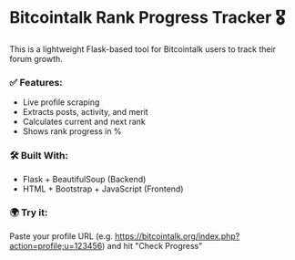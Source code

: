 # Bitcointalk Rank Progress Tracker 🎖

This is a lightweight Flask-based tool for Bitcointalk users to track their forum growth.

### ✅ Features:
- Live profile scraping
- Extracts posts, activity, and merit
- Calculates current and next rank
- Shows rank progress in %

### 🛠 Built With:
- Flask + BeautifulSoup (Backend)
- HTML + Bootstrap + JavaScript (Frontend)

### 🌍 Try it:
Paste your profile URL (e.g. https://bitcointalk.org/index.php?action=profile;u=123456) and hit "Check Progress"
